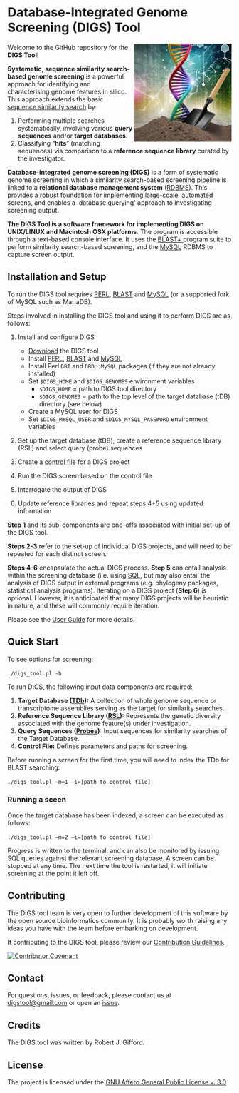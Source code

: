 # Database-Integrated Genome Screening (DIGS) Tool

<img src="md/logo_digs.png" align="right" alt="" width="220" />


Welcome to the GitHub repository for the **DIGS Tool**!

**Systematic, sequence similarity search-based genome screening** is a powerful approach for identifying and characterising genome features in silico. This approach extends the basic [sequence similarity search](https://blast.ncbi.nlm.nih.gov/) by: 

 1. Performing multiple searches systematically, involving various **query sequences** and/or **target databases**.
 2. Classifying “**hits**” (matching sequences) via comparison to a **reference sequence library** curated by the investigator.

**Database-integrated genome screening (DIGS)** is a form of systematic genome screening in which a similarity search-based screening pipeline is linked to a **relational database management system** ([RDBMS](https://www.w3schools.com/mysql/mysql_rdbms.asp)). This provides a robust foundation for implementing large-scale, automated screens, and enables a 'database querying' approach to investigating screening output.

**The DIGS Tool is a software framework for implementing DIGS on UNIX/LINUX and Macintosh OSX platforms**. The program is accessible through a text-based console interface. It uses the [BLAST+ ](https://ftp.ncbi.nlm.nih.gov/blast/executables/blast+/LATEST/) program suite to perform similarity search-based screening, and the [MySQL](https://dev.mysql.com/downloads/mysql/) RDBMS to capture screen output. 

## Installation and Setup 

To run the DIGS tool requires [PERL](https://www.perl.org/), [BLAST](https://ftp.ncbi.nlm.nih.gov/blast/executables/blast+/LATEST/) and [MySQL](https://dev.mysql.com/downloads/mysql/) (or a supported fork of MySQL such as MariaDB).

Steps involved in installing the DIGS tool and using it to perform DIGS are as follows:

1. Install and configure DIGS
    - [Download](https://github.com/giffordlabcvr/DIGS-tool/zipball/master) the DIGS tool
    - Install [PERL](https://www.perl.org/), [BLAST](https://ftp.ncbi.nlm.nih.gov/blast/executables/blast+/LATEST/) and [MySQL](https://dev.mysql.com/downloads/mysql/)
    - Install Perl `DBI` and `DBD::MySQL` packages (if they are not already installed)
    - Set `$DIGS_HOME` and `$DIGS_GENOMES` environment variables
        - `$DIGS_HOME` = path to DIGS tool directory
        - `$DIGS_GENOMES` = path to the top level of the target database (tDB) directory (see below)
    - Create a MySQL user for DIGS
    - Set `$DIGS_MYSQL_USER` and `$DIGS_MYSQL_PASSWORD` environment variables

3. Set up the target database (tDB), create a reference sequence library (RSL) and select query (probe) sequences

4. Create a [control file](https://github.com/giffordlabcvr/DIGS-tool/wiki/DIGS-Tool-Control-File) for a DIGS project

5. Run the DIGS screen based on the control file

6. Interrogate the output of DIGS 

7. Update reference libraries and repeat steps 4+5 using updated information 

**Step 1** and its sub-components are one-offs associated with initial set-up of the DIGS tool. 

**Steps 2-3** refer to the set-up of individual DIGS projects, and will need to be repeated for each distinct screen.

**Steps 4-6** encapsulate the actual DIGS process. **Step 5** can entail analysis within the screening database (i.e. using [SQL](https://github.com/giffordlabcvr/DIGS-tool/wiki/Example-SQL), but may also entail the analysis of DIGS output in external programs (e.g. phylogeny packages, statistical analysis programs). Iterating on a DIGS project (**Step 6**) is optional. However, it is anticipated that many DIGS projects will be heuristic in nature, and these will commonly require iteration.

Please see the [User Guide](https://github.com/giffordlabcvr/DIGS-tool/wiki) for more details.

## Quick Start

To see options for screening: 

`./digs_tool.pl -h` 

To run DIGS, the following input data components are required:

1. **Target Database ([TDb](https://github.com/giffordlabcvr/DIGS-tool/wiki/Target-Database-%28tDB%29)):** A collection of whole genome sequence or transcriptome assemblies serving as the target for similarity searches.
2. **Reference Sequence Library ([RSL](https://github.com/giffordlabcvr/DIGS-tool/wiki/Reference-Sequence-Library-%28RSL%29)):** Represents the genetic diversity associated with the genome feature(s) under investigation.
3. **Query Sequences ([Probes](https://github.com/giffordlabcvr/DIGS-tool/wiki/Query-Sequences-(Probes))):** Input sequences for similarity searches of the Target Database.
4. **Control File:** Defines parameters and paths for screening.


Before running a screen for the first time, you will need to index the TDb for BLAST searching:

`./digs_tool.pl –m=1 –i=[path to control file]`

### Running a sceen

Once the target database has been indexed, a screen can be executed as follows:

`./digs_tool.pl –m=2 –i=[path to control file]`

Progress is written to the terminal, and can also be monitored by issuing SQL queries against the relevant screening database. A screen can be stopped at any time. The next time the tool is restarted, it will initiate screening at the point it left off.


## Contributing

The DIGS tool team is very open to further development of this software by the open source bioinformatics community. It is probably worth raising any ideas you have with the team before embarking on development. 

If contributing to the DIGS tool, please review our [Contribution Guidelines](./md/CONTRIBUTING.md).

[![Contributor Covenant](https://img.shields.io/badge/Contributor%20Covenant-2.1-4baaaa.svg)](./md/code_of_conduct.md) 

## Contact

For questions, issues, or feedback, please contact us at [digstool@gmail.com](mailto:digstool@gmail.com) or open an [issue](https://github.com/giffordlabcvr/DIGS-tool/issues).

## Credits

The DIGS tool was written by Robert J. Gifford.

## License

The project is licensed under the [GNU Affero General Public License v. 3.0](https://www.gnu.org/licenses/agpl-3.0.en.html)
